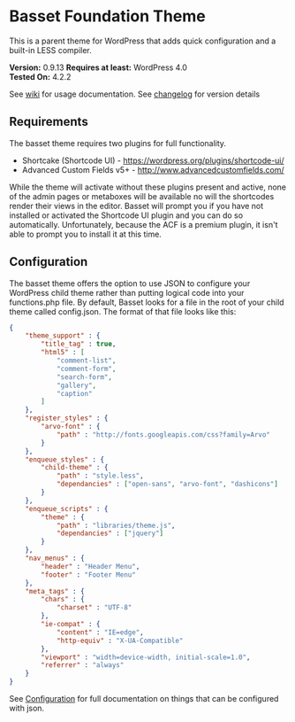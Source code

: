 # Basset Foundation Theme
This is a parent theme for WordPress that adds quick configuration and a built-in LESS compiler.

**Version:** 0.9.13
**Requires at least:** WordPress 4.0  
**Tested On:** 4.2.2

See [wiki](https://github.com/brentjett/Basset/wiki) for usage documentation. See [changelog](https://github.com/brentjett/Basset/blob/master/changelog.md) for version details

## Requirements
The basset theme requires two plugins for full functionality.

* Shortcake (Shortcode UI) - https://wordpress.org/plugins/shortcode-ui/
* Advanced Custom Fields v5+ - http://www.advancedcustomfields.com/

While the theme will activate without these plugins present and active, none of the admin pages or metaboxes will be available no will the shortcodes render their views in the editor. Basset will prompt you if you have not installed or activated the Shortcode UI plugin and you can do so automatically. Unfortunately, because the ACF is a premium plugin, it isn't able to prompt you to install it at this time.

## Configuration
The basset theme offers the option to use JSON to configure your WordPress child theme rather than putting logical code into your functions.php file. By default, Basset looks for a file in the root of your child theme called config.json. The format of that file looks like this:

```json
{
    "theme_support" : {
        "title_tag" : true,
        "html5" : [
			"comment-list",
			"comment-form",
			"search-form",
			"gallery",
			"caption"
		]
    },
    "register_styles" : {
		"arvo-font" : {
			"path" : "http://fonts.googleapis.com/css?family=Arvo"
		}
	},
	"enqueue_styles" : {
		"child-theme" : {
			"path" : "style.less",
			"dependancies" : ["open-sans", "arvo-font", "dashicons"]
		}
	},
    "enqueue_scripts" : {
		"theme" : {
			"path" : "libraries/theme.js",
			"dependancies" : ["jquery"]
		}
	},
	"nav_menus" : {
		"header" : "Header Menu",
		"footer" : "Footer Menu"
	},
	"meta_tags" : {
		"chars" : {
			"charset" : "UTF-8"
		},
		"ie-compat" : {
			"content" : "IE=edge",
			"http-equiv" : "X-UA-Compatible"
		},
		"viewport" : "width=device-width, initial-scale=1.0",
		"referrer" : "always"
	}
}
```

See [Configuration](https://github.com/brentjett/Basset/wiki/Configuration) for full documentation on things that can be configured with json.
